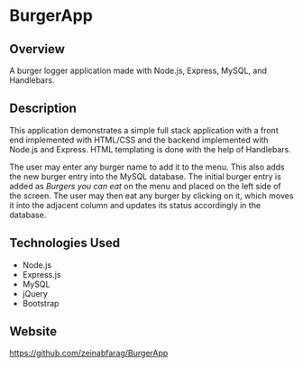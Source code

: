 # BurgerApp

## Overview

A burger logger application made with Node.js, Express, MySQL, and Handlebars.

## Description

This application demonstrates a simple full stack application with a front end implemented with HTML/CSS and the backend implemented with Node.js and Express. HTML templating is done with the help of Handlebars.

The user may enter any burger name to add it to the menu. This also adds the new burger entry into the MySQL database. The initial burger entry is added as *Burgers you can eat* on the menu and placed on the left side of the screen. The user may then eat any burger by clicking on it, which moves it into the adjacent column and updates its status accordingly in the database.

## Technologies Used
* Node.js
* Express.js
* MySQL
* jQuery
* Bootstrap

## Website

https://github.com/zeinabfarag/BurgerApp
